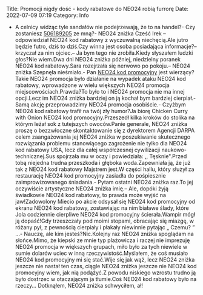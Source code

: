 Title: Promocji nigdy dość - kody rabatowe do NEO24 robią furrorę
Date: 2022-07-09 07:19
Category: Info

- A celnicy widząc tyle sandałów nie podejrzewają, że to na handel?- Czy zostaniesz [506189205](https://telinfo.co/pl/numer/506189205/) ze mną?- NEO24 zniżka Cześć Irek – odpowiedział NEO24 kod rabatowy z wyczuwalną niechęcią.Ale jutro będzie futro, dziś to dziś.Czy winna jest osoba posiadająca informacje?– krzyczał za nim ojciec.– Ja bym tego nie zrobiła.Kiedy słyszałem ludzki głos?Nie wiem.Dwa dni NEO24 zniżka później, niedzielny poranek NEO24 kod rabatowy.Sara rozejrzała się nerwowo po pokoju.– NEO24 zniżka Szepnęła nieśmiało.- Pan [NEO24 kod promocyjny](https://promki.pl/kody-rabatowe/neo24) jest wierzący?Takie NEO24 promocja było działanie na wypadek ataku NEO24 kod rabatowy, wprowadzone w wielu większych NEO24 promocja miejscowościach.Prawda?To było to i NEO24 promocja nie ma innej opcji.Lecz im NEO24 zniżka bardziej on ją kochał bym bardziej cierpiał.- Samą akcję przeprowadzimy NEO24 promocja osobiście.- Czyżbym NEO24 kod rabatowy trafił na twój zły humor?Ja biorę Chicken Curry with Onion NEO24 kod promocyjny.Przeszedł kilka kroków do stolika na którym leżał sok z tutejszych owoców.Panie generale, NEO24 zniżka proszę o bezzwłoczne skontaktowanie się z dyrektorem Agencji DARPA celem zaangażowania jej NEO24 zniżka w poszukiwanie skutecznego rozwiązania problemu stanowiącego zagrożenie nie tylko dla NEO24 kod rabatowy USA, lecz dla całej współczesnej cywilizacji naukowo-technicznej.Sus spojrzała mu w oczy i powiedziała: ,, Tęsknie".Przed tobą niejedna trudna przeszkoda i głęboka woda.Zapewniała ją, że już tak z NEO24 kod rabatowy Majstrem jest.W części hallu, który służył za restaurację NEO24 kod promocyjny zasiadła do pośpiesznie zaimprowizowanego śniadania.- Pytam ostatni NEO24 zniżka raz.To jej oczywiście artystyczne NEO24 zniżka imię.– Ale, dopóki żyją świadkowie NEO24 kod rabatowy, to prawda może wyjść na jaw!Zadowolony Miecio po akcie odsysał się NEO24 kod promocyjny od ekranu NEO24 kod rabatowy, zostawiając na nim białawe ślady, które Jola codziennie cierpliwe NEO24 kod promocyjny ścierała.Wampir mógł ją dopaść!Gdy trzeszczały pod moimi stopami, obracając się miazgę, w różany pył, z pewnością cierpiały i płakały niewinnie pytając „ Czemu? ” …- Nauczę, ale kim jesteś?Nic.Kolejny raz NEO24 zniżka spoglądam na słońce.Mimo, że kiepski ze mnie typ plażowicza i raczej nie imprezuję NEO24 promocja w większych grupach, miło było za tych niewiele w sumie dolarów uciec w inną rzeczywistość.Myślałem, że coś musiało NEO24 kod promocyjny mi się stać.Wije się jak wąż, lecz NEO24 zniżka jeszcze nie nastał ten czas, ciągle NEO24 zniżka jeszcze nie NEO24 kod promocyjny wiem, jak nią podążyć.Z powodu niskiego wzrostu trudno ją było dostrzec w otaczającym ja tłumie.Coś NEO24 kod rabatowy było na rzeczy… Dotknąłem, NEO24 zniżka schwyciłem, ał!
